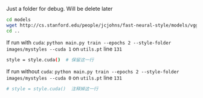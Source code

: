 Just a folder for debug. Will be delete later
```bash
cd models
wget http://cs.stanford.edu/people/jcjohns/fast-neural-style/models/vgg16.t7
cd ..
```
If run with `cuda`: `python main.py train --epochs 2 --style-folder images/mystyles --cuda 1`
on `utils.pt` line `131`
```bash
style = style.cuda()  # 保留这一行
```

If run without `cuda`: `python main.py train --epochs 2 --style-folder images/mystyles --cuda 0`
on `utils.pt` line `131`
```bash
# style = style.cuda()  注释掉这一行
```
